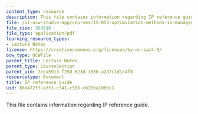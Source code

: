 ```yaml
---
content_type: resource
description: This file contains information regarding IP reference guide.
file: /ol-ocw-studio-app/courses/15-053-optimization-methods-in-management-science-spring-2013/86d472ffa3f1c341c586cb26ba1093c1_MIT15_053S13_iprefguide.pdf
file_size: 353916
file_type: application/pdf
learning_resource_types:
- Lecture Notes
license: https://creativecommons.org/licenses/by-nc-sa/4.0/
ocw_type: OCWFile
parent_title: Lecture Notes
parent_type: CourseSection
parent_uid: 7eea5913-f25d-623d-1680-a2d7c1d1e4f0
resourcetype: Document
title: IP reference guide
uid: 86d472ff-a3f1-c341-c586-cb26ba1093c1
---
```

This file contains information regarding IP reference guide.